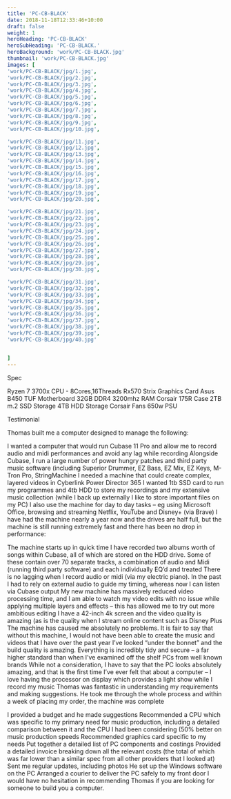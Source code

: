 ```yaml
---
title: 'PC-CB-BLACK'
date: 2018-11-18T12:33:46+10:00
draft: false
weight: 1
heroHeading: 'PC-CB-BLACK'
heroSubHeading: 'PC-CB-BLACK.'
heroBackground: 'work/PC-CB-BLACK.jpg'
thumbnail: 'work/PC-CB-BLACK.jpg'
images: [
'work/PC-CB-BLACK/jpg/1.jpg',
'work/PC-CB-BLACK/jpg/2.jpg',
'work/PC-CB-BLACK/jpg/3.jpg',
'work/PC-CB-BLACK/jpg/4.jpg',
'work/PC-CB-BLACK/jpg/5.jpg',
'work/PC-CB-BLACK/jpg/6.jpg',
'work/PC-CB-BLACK/jpg/7.jpg',
'work/PC-CB-BLACK/jpg/8.jpg',
'work/PC-CB-BLACK/jpg/9.jpg',
'work/PC-CB-BLACK/jpg/10.jpg',

'work/PC-CB-BLACK/jpg/11.jpg',
'work/PC-CB-BLACK/jpg/12.jpg',
'work/PC-CB-BLACK/jpg/13.jpg',
'work/PC-CB-BLACK/jpg/14.jpg',
'work/PC-CB-BLACK/jpg/15.jpg',
'work/PC-CB-BLACK/jpg/16.jpg',
'work/PC-CB-BLACK/jpg/17.jpg',
'work/PC-CB-BLACK/jpg/18.jpg',
'work/PC-CB-BLACK/jpg/19.jpg',
'work/PC-CB-BLACK/jpg/20.jpg',

'work/PC-CB-BLACK/jpg/21.jpg',
'work/PC-CB-BLACK/jpg/22.jpg',
'work/PC-CB-BLACK/jpg/23.jpg',
'work/PC-CB-BLACK/jpg/24.jpg',
'work/PC-CB-BLACK/jpg/25.jpg',
'work/PC-CB-BLACK/jpg/26.jpg',
'work/PC-CB-BLACK/jpg/27.jpg',
'work/PC-CB-BLACK/jpg/28.jpg',
'work/PC-CB-BLACK/jpg/29.jpg',
'work/PC-CB-BLACK/jpg/30.jpg',

'work/PC-CB-BLACK/jpg/31.jpg',
'work/PC-CB-BLACK/jpg/32.jpg',
'work/PC-CB-BLACK/jpg/33.jpg',
'work/PC-CB-BLACK/jpg/34.jpg',
'work/PC-CB-BLACK/jpg/35.jpg',
'work/PC-CB-BLACK/jpg/36.jpg',
'work/PC-CB-BLACK/jpg/37.jpg',
'work/PC-CB-BLACK/jpg/38.jpg',
'work/PC-CB-BLACK/jpg/39.jpg',
'work/PC-CB-BLACK/jpg/40.jpg'


]
---
```


Spec

Ryzen 7 3700x CPU - 8Cores,16Threads
Rx570 Strix Graphics Card
Asus B450 TUF Motherboard
32GB DDR4 3200mhz RAM
Corsair 175R Case
2TB m.2 SSD Storage 
4TB HDD Storage 
Corsair Fans 
650w PSU


Testimonial

Thomas built me a computer designed to manage the following:

I wanted a computer that would run Cubase 11 Pro and allow me to record audio and midi performances and avoid any lag while recording
Alongside Cubase, I run a large number of power hungry patches and third party music software (including Superior Drummer, EZ Bass, EZ Mix, EZ Keys, M-Tron Pro, StringMachine
I needed a machine that could create complex, layered videos in Cyberlink Power Director 365
I wanted 1tb SSD card to run my programmes and 4tb HDD to store my recordings and my extensive music collection (while I back up externally I like to store important files on my PC)
I also use the machine for day to day tasks – eg using Microsoft Office, browsing and streaming Netflix, YouTube and Disney+ (via Brave)
I have had the machine nearly a year now and the drives are half full, but the machine is still running extremely fast and there has been no drop in performance:

The machine starts up in quick time
I have recorded two albums worth of songs within Cubase, all of which are stored on the HDD drive. Some of these contain over 70 separate tracks, a combination of audio and Midi (running third party software) and each individually EQ’d and treated
There is no lagging when I record audio or midi (via my electric piano). In the past I had to rely on external audio to guide my timing, whereas now I can listen via Cubase output
My new machine has massively reduced video processing time, and I am able to watch my video edits with no issue while applying multiple layers and effects – this has allowed me to try out more ambitious editing
  I have a 42-inch 4k screen and the video quality is amazing (as is the quality when I stream online content such as Disney Plus
The machine has caused me absolutely no problems. It is fair to say that without this machine, I would not have been able to create the music and videos that I have over the past year
 I’ve looked “under the bonnet” and the build quality is amazing. Everything is incredibly tidy and secure – a far higher standard than when I’ve examined off the shelf PCs from well known brands
While not a consideration, I have to say that the PC looks absolutely amazing, and that is the first time I’ve ever felt that about a computer – I love having the processor on display which provides a light show while I record my music
Thomas was fantastic in understanding my requirements and making suggestions. He took me through the whole process and within a week of placing my order, the machine was complete

I provided a budget and he made suggestions
Recommended a CPU which was specific to my primary need for music production, including a detailed comparison between it and the CPU I had been considering (50% better on music production speeds
Recommended graphics card specific to my needs
Put together a detailed list of PC components and costings
Provided a detailed invoice breaking down all the relevant costs (the total of which was far lower than a similar spec from all other providers that I looked at)
 Sent me regular updates, including photos
He set up the Windows software on the PC
Arranged a courier to deliver the PC safely to my front door
I would have no hesitation in recommending Thomas if you are looking for someone to build you a computer.

